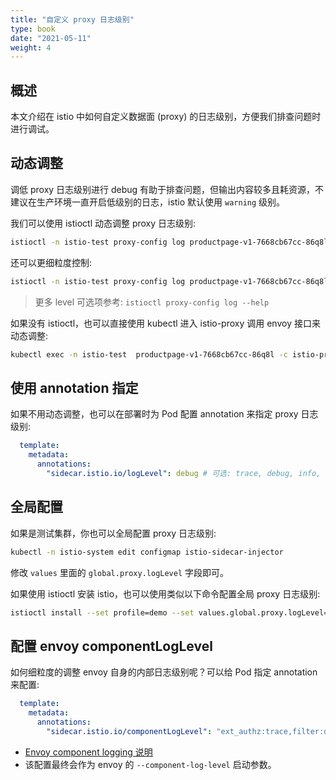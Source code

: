 ```yaml
---
title: "自定义 proxy 日志级别"
type: book
date: "2021-05-11"
weight: 4
---
```


## 概述

本文介绍在 istio 中如何自定义数据面 (proxy) 的日志级别，方便我们排查问题时进行调试。

## 动态调整

调低 proxy 日志级别进行 debug 有助于排查问题，但输出内容较多且耗资源，不建议在生产环境一直开启低级别的日志，istio 默认使用 `warning` 级别。

我们可以使用 istioctl 动态调整 proxy 日志级别:

```bash
istioctl -n istio-test proxy-config log productpage-v1-7668cb67cc-86q8l --level debug
```

还可以更细粒度控制:

```bash
istioctl -n istio-test proxy-config log productpage-v1-7668cb67cc-86q8l --level grpc:trace,config:debug
```

> 更多 level 可选项参考: `istioctl proxy-config log --help`

如果没有 istioctl，也可以直接使用 kubectl 进入 istio-proxy 调用 envoy 接口来动态调整:

```bash
kubectl exec -n istio-test  productpage-v1-7668cb67cc-86q8l -c istio-proxy -- curl -XPOST -s -o /dev/null http://localhost:15000/logging?level=debug
```

## 使用 annotation 指定

如果不用动态调整，也可以在部署时为 Pod 配置 annotation 来指定 proxy 日志级别:

```yaml
  template:
    metadata:
      annotations:
        "sidecar.istio.io/logLevel": debug # 可选: trace, debug, info, warning, error, critical, off
```

## 全局配置

如果是测试集群，你也可以全局配置 proxy 日志级别:

```bash
kubectl -n istio-system edit configmap istio-sidecar-injector
```

修改 `values` 里面的 `global.proxy.logLevel`  字段即可。

如果使用 istioctl 安装 istio，也可以使用类似以下命令配置全局 proxy 日志级别:

```bash
istioctl install --set profile=demo --set values.global.proxy.logLevel=debug
```

## 配置 envoy componentLogLevel

如何细粒度的调整 envoy 自身的内部日志级别呢？可以给 Pod 指定 annotation 来配置:

```yaml
  template:
    metadata:
      annotations:
        "sidecar.istio.io/componentLogLevel": "ext_authz:trace,filter:debug"
```

* [Envoy component logging 说明](https://www.envoyproxy.io/docs/envoy/latest/operations/cli#cmdoption-component-log-level)
* 该配置最终会作为 envoy 的 `--component-log-level` 启动参数。